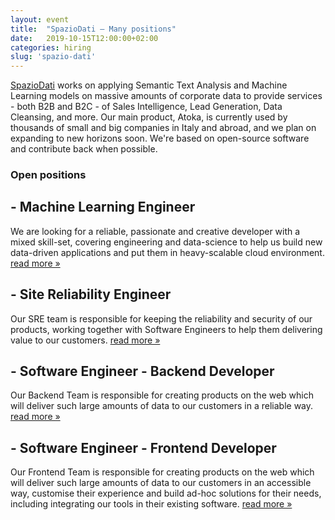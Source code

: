 ```yaml
---
layout: event
title:  "SpazioDati — Many positions"
date:   2019-10-15T12:00:00+02:00
categories: hiring
slug: 'spazio-dati'
---
```


<a href="//spaziodati.eu/en" target="_blank">SpazioDati</a> works on applying Semantic Text Analysis and Machine Learning models on massive amounts of corporate data to provide services - both B2B and B2C - of Sales Intelligence, Lead Generation, Data Cleansing, and more.
Our main product, Atoka, is currently used by thousands of small and big companies in Italy and abroad, and we plan on expanding to new horizons soon. We're based on open-source software and contribute back when possible.

### Open positions
## - Machine Learning Engineer
We are looking for a reliable, passionate and creative developer with a mixed skill-set, covering engineering and data-science to help us build new data-driven applications and put them in heavy-scalable cloud environment.
[read more »](//spaziodati.eu/en/jobs/machine-learning-engineer/)

## - Site Reliability Engineer
Our SRE team is responsible for keeping the reliability and security of our products, working together with Software Engineers to help them delivering value to our customers.
[read more »](//spaziodati.eu/en/jobs/site-reliability-engineer/)

## - Software Engineer - Backend Developer
Our Backend Team is responsible for creating products on the web which will deliver such large amounts of data to our customers in a reliable way.
[read more »](//spaziodati.eu/en/jobs/backend-developer/)

## - Software Engineer - Frontend Developer
Our Frontend Team is responsible for creating products on the web which will deliver such large amounts of data to our customers in an accessible way, customise their experience and build ad-hoc solutions for their needs, including integrating our tools in their existing software.
[read more »](//spaziodati.eu/en/jobs/frontend-developer/)